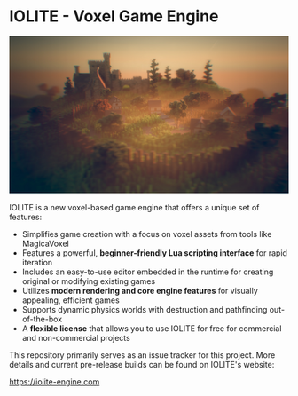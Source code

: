 # IOLITE - Voxel Game Engine

![Small town example scene in IOLITE](media/screenshot.jpg?raw=true)

IOLITE is a new voxel-based game engine that offers a unique set of features:

- Simplifies game creation with a focus on voxel assets from tools like MagicaVoxel
- Features a powerful, **beginner-friendly Lua scripting interface** for rapid iteration
- Includes an easy-to-use editor embedded in the runtime for creating original or modifying existing games
- Utilizes **modern rendering and core engine features** for visually appealing, efficient games
- Supports dynamic physics worlds with destruction and pathfinding out-of-the-box
- A **flexible license** that allows you to use IOLITE for free for commercial and non-commercial projects

This repository primarily serves as an issue tracker for this project. More details and current pre-release builds can be found on IOLITE's website:

<https://iolite-engine.com>
